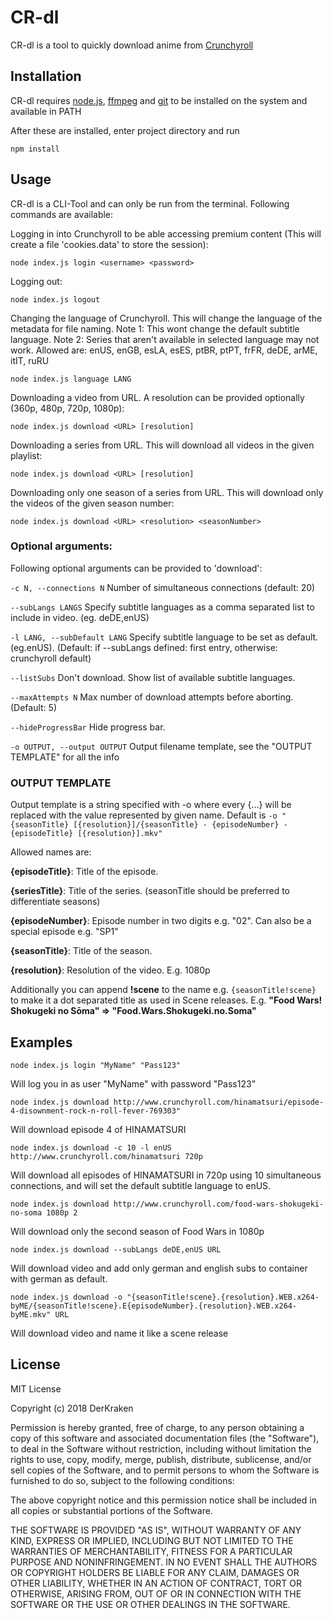 # CR-dl

CR-dl is a tool to quickly download anime from [Crunchyroll](http://www.crunchyroll.com/)

## Installation

CR-dl requires [node.js](https://nodejs.org), [ffmpeg](https://www.ffmpeg.org) and [git](https://git-scm.com/) to be installed on the system and available in PATH

After these are installed, enter project directory and run

    npm install


## Usage
CR-dl is a CLI-Tool and can only be run from the terminal. Following commands are available:


Logging in into Crunchyroll to be able accessing premium content (This will create a file 'cookies.data' to store the session):
```
node index.js login <username> <password>
```


Logging out:
```
node index.js logout
```

Changing the language of Crunchyroll. This will change the language of the metadata for file naming. 
Note 1: This wont change the default subtitle language.
Note 2: Series that aren't available in selected language may not work.
Allowed are: enUS, enGB, esLA, esES, ptBR, ptPT, frFR, deDE, arME, itIT, ruRU
```
node index.js language LANG
```


Downloading a video from URL. A resolution can be provided optionally (360p, 480p, 720p, 1080p):
```
node index.js download <URL> [resolution]
```


Downloading a series from URL. This will download all videos in the given playlist:
```
node index.js download <URL> [resolution]
```


Downloading only one season of a series from URL. This will download only the videos of the given season number:
```
node index.js download <URL> <resolution> <seasonNumber>
```

### Optional arguments:
 Following optional arguments can be provided to 'download':
 
```-c N, --connections N```
Number of simultaneous connections (default: 20)

```--subLangs LANGS```
Specify subtitle languages as a comma separated list to include in video. (eg. deDE,enUS)

```-l LANG, --subDefault LANG```
Specify subtitle language to be set as default. (eg.enUS). (Default: if --subLangs defined: first entry, otherwise: crunchyroll default)

```--listSubs```
Don't download. Show list of available subtitle languages.

```--maxAttempts N```
Max number of download attempts before aborting. (Default: 5)

```--hideProgressBar```
Hide progress bar.

```-o OUTPUT, --output OUTPUT```
Output filename template, see the "OUTPUT TEMPLATE" for all the info

### OUTPUT TEMPLATE
Output template is a string specified with -o where every {...} will be replaced with the value represented by given name. 
Default is ``` -o "{seasonTitle} [{resolution}]/{seasonTitle} - {episodeNumber} - {episodeTitle} [{resolution}].mkv" ```

Allowed names are:

**{episodeTitle}**: Title of the episode.

**{seriesTitle}**: Title of the series. (seasonTitle should be preferred to differentiate seasons)

**{episodeNumber}**: Episode number in two digits e.g. "02". Can also be a special episode e.g. "SP1"

**{seasonTitle}**: Title of the season.

**{resolution}**: Resolution of the video. E.g. 1080p


Additionally you can append **!scene** to the name e.g. ```{seasonTitle!scene}``` to make it a dot separated title as used in Scene releases.
E.g. **"Food Wars! Shokugeki no Sōma" => "Food.Wars.Shokugeki.no.Soma"**

## Examples
```
node index.js login "MyName" "Pass123"
```
Will log you in as user "MyName" with password "Pass123"


```
node index.js download http://www.crunchyroll.com/hinamatsuri/episode-4-disownment-rock-n-roll-fever-769303"
```
Will download episode 4 of HINAMATSURI


```
node index.js download -c 10 -l enUS http://www.crunchyroll.com/hinamatsuri 720p
```
Will download all episodes of HINAMATSURI in 720p using 10 simultaneous connections, and will set the default subtitle language to enUS.


```
node index.js download http://www.crunchyroll.com/food-wars-shokugeki-no-soma 1080p 2
```
Will download only the second season of Food Wars in 1080p

```
node index.js download --subLangs deDE,enUS URL
```
Will download video and add only german and english subs to container with german as default.

```
node index.js download -o "{seasonTitle!scene}.{resolution}.WEB.x264-byME/{seasonTitle!scene}.E{episodeNumber}.{resolution}.WEB.x264-byME.mkv" URL
```
Will download video and name it like a scene release


## License
MIT License

Copyright (c) 2018 DerKraken

Permission is hereby granted, free of charge, to any person obtaining a copy
of this software and associated documentation files (the "Software"), to deal
in the Software without restriction, including without limitation the rights
to use, copy, modify, merge, publish, distribute, sublicense, and/or sell
copies of the Software, and to permit persons to whom the Software is
furnished to do so, subject to the following conditions:

The above copyright notice and this permission notice shall be included in all
copies or substantial portions of the Software.

THE SOFTWARE IS PROVIDED "AS IS", WITHOUT WARRANTY OF ANY KIND, EXPRESS OR
IMPLIED, INCLUDING BUT NOT LIMITED TO THE WARRANTIES OF MERCHANTABILITY,
FITNESS FOR A PARTICULAR PURPOSE AND NONINFRINGEMENT. IN NO EVENT SHALL THE
AUTHORS OR COPYRIGHT HOLDERS BE LIABLE FOR ANY CLAIM, DAMAGES OR OTHER
LIABILITY, WHETHER IN AN ACTION OF CONTRACT, TORT OR OTHERWISE, ARISING FROM,
OUT OF OR IN CONNECTION WITH THE SOFTWARE OR THE USE OR OTHER DEALINGS IN THE
SOFTWARE.
